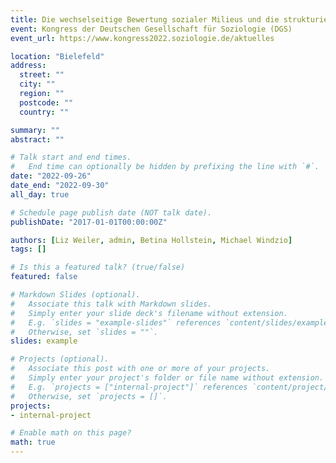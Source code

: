 ```yaml
---
title: Die wechselseitige Bewertung sozialer Milieus und die strukturierende Wirkung sozialer Kontakte. Ein methodenintegrierendes Netzwerkprojekt
event: Kongress der Deutschen Gesellschaft für Soziologie (DGS)
event_url: https://www.kongress2022.soziologie.de/aktuelles

location: "Bielefeld"
address:
  street: ""
  city: ""
  region: ""
  postcode: ""
  country: ""

summary: ""
abstract: ""

# Talk start and end times.
#   End time can optionally be hidden by prefixing the line with `#`.
date: "2022-09-26"
date_end: "2022-09-30"
all_day: true

# Schedule page publish date (NOT talk date).
publishDate: "2017-01-01T00:00:00Z"

authors: [Liz Weiler, admin, Betina Hollstein, Michael Windzio]
tags: []

# Is this a featured talk? (true/false)
featured: false

# Markdown Slides (optional).
#   Associate this talk with Markdown slides.
#   Simply enter your slide deck's filename without extension.
#   E.g. `slides = "example-slides"` references `content/slides/example-slides.md`.
#   Otherwise, set `slides = ""`.
slides: example

# Projects (optional).
#   Associate this post with one or more of your projects.
#   Simply enter your project's folder or file name without extension.
#   E.g. `projects = ["internal-project"]` references `content/project/deep-learning/index.md`.
#   Otherwise, set `projects = []`.
projects:
- internal-project

# Enable math on this page?
math: true
---
```

